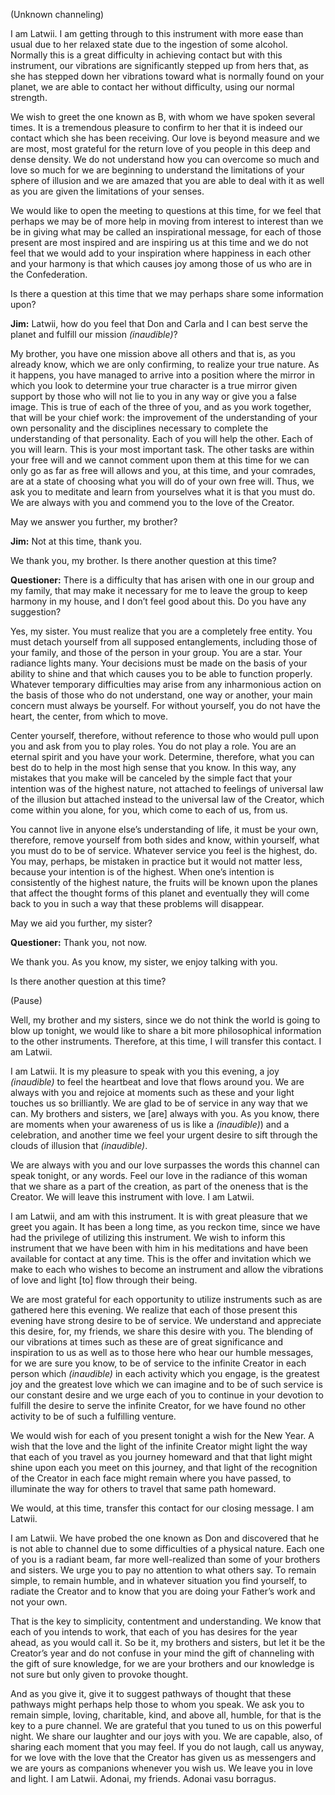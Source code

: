 <p class="channel-type">(Unknown channeling)</p>
<p>I am Latwii. I am getting through to this instrument with more ease than usual due to her relaxed state due to the ingestion of some alcohol. Normally this is a great difficulty in achieving contact but with this instrument, our vibrations are significantly stepped up from hers that, as she has stepped down her vibrations toward what is normally found on your planet, we are able to contact her without difficulty, using our normal strength.</p>
<p>We wish to greet the one known as B, with whom we have spoken several times. It is a tremendous pleasure to confirm to her that it is indeed our contact which she has been receiving. Our love is beyond measure and we are most, most grateful for the return love of you people in this deep and dense density. We do not understand how you can overcome so much and love so much for we are beginning to understand the limitations of your sphere of illusion and we are amazed that you are able to deal with it as well as you are given the limitations of your senses.</p>
<p>We would like to open the meeting to questions at this time, for we feel that perhaps we may be of more help in moving from interest to interest than we be in giving what may be called an inspirational message, for each of those present are most inspired and are inspiring us at this time and we do not feel that we would add to your inspiration where happiness in each other and your harmony is that which causes joy among those of us who are in the Confederation.</p>
<p>Is there a question at this time that we may perhaps share some information upon?</p>
<p><strong>Jim:</strong> Latwii, how do you feel that Don and Carla and I can best serve the planet and fulfill our mission <em>(inaudible)</em>?</p>
<p>My brother, you have one mission above all others and that is, as you already know, which we are only confirming, to realize your true nature. As it happens, you have managed to arrive into a position where the mirror in which you look to determine your true character is a true mirror given support by those who will not lie to you in any way or give you a false image. This is true of each of the three of you, and as you work together, that will be your chief work: the improvement of the understanding of your own personality and the disciplines necessary to complete the understanding of that personality. Each of you will help the other. Each of you will learn. This is your most important task. The other tasks are within your free will and we cannot comment upon them at this time for we can only go as far as free will allows and you, at this time, and your comrades, are at a state of choosing what you will do of your own free will. Thus, we ask you to meditate and learn from yourselves what it is that you must do. We are always with you and commend you to the love of the Creator.</p>
<p>May we answer you further, my brother?</p>
<p><strong>Jim:</strong> Not at this time, thank you.</p>
<p>We thank you, my brother. Is there another question at this time?</p>
<p><strong>Questioner:</strong> There is a difficulty that has arisen with one in our group and my family, that may make it necessary for me to leave the group to keep harmony in my house, and I don’t feel good about this. Do you have any suggestion?</p>
<p>Yes, my sister. You must realize that you are a completely free entity. You must detach yourself from all supposed entanglements, including those of your family, and those of the person in your group. You are a star. Your radiance lights many. Your decisions must be made on the basis of your ability to shine and that which causes you to be able to function properly. Whatever temporary difficulties may arise from any inharmonious action on the basis of those who do not understand, one way or another, your main concern must always be yourself. For without yourself, you do not have the heart, the center, from which to move.</p>
<p>Center yourself, therefore, without reference to those who would pull upon you and ask from you to play roles. You do not play a role. You are an eternal spirit and you have your work. Determine, therefore, what you can best do to help in the most high sense that you know. In this way, any mistakes that you make will be canceled by the simple fact that your intention was of the highest nature, not attached to feelings of universal law of the illusion but attached instead to the universal law of the Creator, which come within you alone, for you, which come to each of us, from us.</p>
<p>You cannot live in anyone else’s understanding of life, it must be your own, therefore, remove yourself from both sides and know, within yourself, what you must do to be of service. Whatever service you feel is the highest, do. You may, perhaps, be mistaken in practice but it would not matter less, because your intention is of the highest. When one’s intention is consistently of the highest nature, the fruits will be known upon the planes that affect the thought forms of this planet and eventually they will come back to you in such a way that these problems will disappear.</p>
<p>May we aid you further, my sister?</p>
<p><strong>Questioner:</strong> Thank you, not now.</p>
<p>We thank you. As you know, my sister, we enjoy talking with you.</p>
<p>Is there another question at this time?</p>
<p class="comment">(Pause)</p>
<p>Well, my brother and my sisters, since we do not think the world is going to blow up tonight, we would like to share a bit more philosophical information to the other instruments. Therefore, at this time, I will transfer this contact. I am Latwii.</p>
<p>I am Latwii. It is my pleasure to speak with you this evening, a joy <em>(inaudible)</em> to feel the heartbeat and love that flows around you. We are always with you and rejoice at moments such as these and your light touches us so brilliantly. We are glad to be of service in any way that we can. My brothers and sisters, we [are] always with you. As you know, there are moments when your awareness of us is like a <em>(inaudible)</em>) and a celebration, and another time we feel your urgent desire to sift through the clouds of illusion that <em>(inaudible)</em>.</p>
<p>We are always with you and our love surpasses the words this channel can speak tonight, or any words. Feel our love in the radiance of this woman that we share as a part of the creation, as part of the oneness that is the Creator. We will leave this instrument with love. I am Latwii.</p>
<p>I am Latwii, and am with this instrument. It is with great pleasure that we greet you again. It has been a long time, as you reckon time, since we have had the privilege of utilizing this instrument. We wish to inform this instrument that we have been with him in his meditations and have been available for contact at any time. This is the offer and invitation which we make to each who wishes to become an instrument and allow the vibrations of love and light [to] flow through their being.</p>
<p>We are most grateful for each opportunity to utilize instruments such as are gathered here this evening. We realize that each of those present this evening have strong desire to be of service. We understand and appreciate this desire, for, my friends, we share this desire with you. The blending of our vibrations at times such as these are of great significance and inspiration to us as well as to those here who hear our humble messages, for we are sure you know, to be of service to the infinite Creator in each person which <em>(inaudible)</em> in each activity which you engage, is the greatest joy and the greatest love which we can imagine and to be of such service is our constant desire and we urge each of you to continue in your devotion to fulfill the desire to serve the infinite Creator, for we have found no other activity to be of such a fulfilling venture.</p>
<p>We would wish for each of you present tonight a wish for the New Year. A wish that the love and the light of the infinite Creator might light the way that each of you travel as you journey homeward and that that light might shine upon each you meet on this journey, and that light of the recognition of the Creator in each face might remain where you have passed, to illuminate the way for others to travel that same path homeward.</p>
<p>We would, at this time, transfer this contact for our closing message. I am Latwii.</p>
<p>I am Latwii. We have probed the one known as Don and discovered that he is not able to channel due to some difficulties of a physical nature. Each one of you is a radiant beam, far more well-realized than some of your brothers and sisters. We urge you to pay no attention to what others say. To remain simple, to remain humble, and in whatever situation you find yourself, to radiate the Creator and to know that you are doing your Father’s work and not your own.</p>
<p>That is the key to simplicity, contentment and understanding. We know that each of you intends to work, that each of you has desires for the year ahead, as you would call it. So be it, my brothers and sisters, but let it be the Creator’s year and do not confuse in your mind the gift of channeling with the gift of sure knowledge, for we are your brothers and our knowledge is not sure but only given to provoke thought.</p>
<p>And as you give it, give it to suggest pathways of thought that these pathways might perhaps help those to whom you speak. We ask you to remain simple, loving, charitable, kind, and above all, humble, for that is the key to a pure channel. We are grateful that you tuned to us on this powerful night. We share our laughter and our joys with you. We are capable, also, of sharing each moment that you may feel. If you do not laugh, call us anyway, for we love with the love that the Creator has given us as messengers and we are yours as companions whenever you wish us. We leave you in love and light. I am Latwii. Adonai, my friends. Adonai vasu borragus.</p>